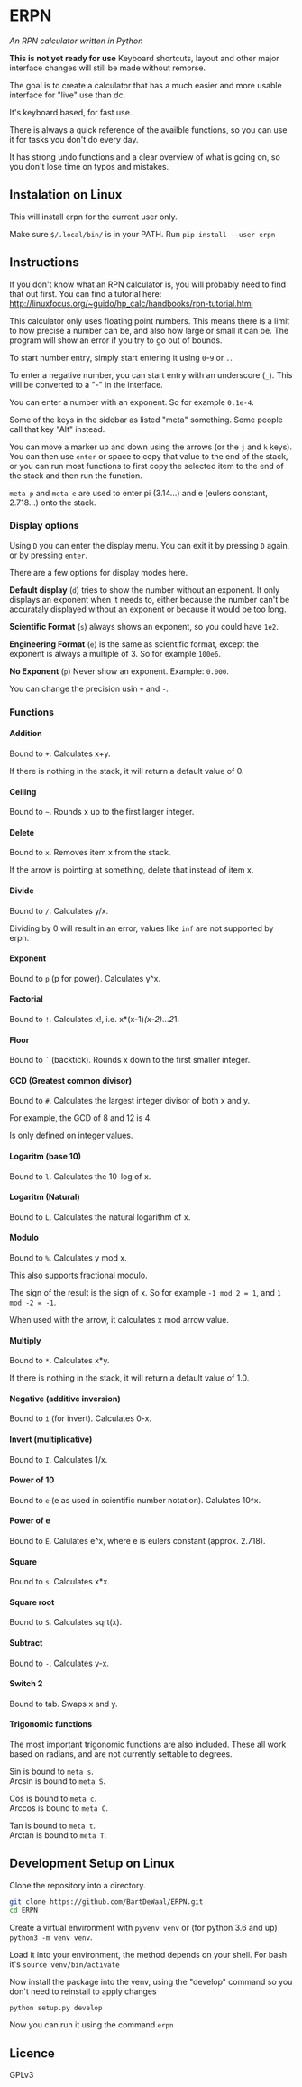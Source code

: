 # ERPN
*An RPN  calculator written in Python*

**This is not yet ready for use**
Keyboard shortcuts, layout and other major interface changes will still be made
without remorse.

The goal is to create a calculator that has a much easier and more usable
interface for "live" use than dc.

It's keyboard based, for fast use.

There is always a quick reference of the availble functions, so you can use it
for tasks you don't do every day.

It has strong undo functions and a clear overview of what is going on, so you
don't lose time on typos and mistakes.

## Instalation on Linux
This will install erpn for the current user only.

Make sure `$/.local/bin/` is in your PATH.
Run `pip install --user erpn`

## Instructions
If you don't know what an RPN calculator is, you will probably need to find
that out first. You can find a tutorial here:
<http://linuxfocus.org/~guido/hp_calc/handbooks/rpn-tutorial.html>

This calculator only uses floating point numbers. This means there is a limit
to how precise a number can be, and also how large or small it can be. The
program will show an error if you try to go out of bounds.

To start number entry, simply start entering it using `0`-`9` or `.`.

To enter a negative number, you can start entry with an underscore (`_`). This
will be converted to a "-" in the interface.

You can enter a number with an exponent. So for example `0.1e-4`.

Some of the keys in the sidebar as listed "meta" something. Some people call
that key "Alt" instead.

You can move a marker up and down using the arrows (or the `j` and `k` keys).
You can then use `enter` or space to copy that value to the end of the stack,
or you can run most functions to first copy the selected item to the end of the
stack and then run the function.

`meta p` and `meta e` are used to enter pi (3.14...) and e (eulers constant,
2.718...) onto the stack.

### Display options
Using `D` you can enter the display menu.
You can exit it by pressing `D` again, or by pressing `enter`.

There are a few options for display modes here.

**Default display** (`d`) tries to show the number without an exponent. It only
displays an exponent when it needs to, either because the number can't be
accurataly displayed without an exponent or because it would be too long.

**Scientific Format** (`s`) always shows an exponent, so you could have `1e2`.

**Engineering Format** (`e`) is the same as scientific format, except the
exponent is always a multiple of 3. So for example `100e6`.

**No Exponent** (`p`) Never show an exponent. Example: `0.000`.

You can change the precision usin `+` and `-`.

### Functions
#### Addition
Bound to `+`. Calculates x+y.

If there is nothing in the stack, it will return a default value of 0.

#### Ceiling
Bound to `~`. Rounds x up to the first larger integer.

#### Delete
Bound to `x`. Removes item x from the stack.

If the arrow is pointing at something, delete that instead of item x.

#### Divide
Bound to `/`. Calculates y/x.

Dividing by 0 will result in an error, values like `inf` are not supported by
erpn.

#### Exponent
Bound to `p` (p for power). Calculates y^x.

#### Factorial
Bound to `!`. Calculates x!, i.e. x*(x-1)*(x-2)*...*2*1.

#### Floor
Bound to `` ` `` (backtick). Rounds x down to the first smaller integer.

#### GCD (Greatest common divisor)
Bound to `#`. Calculates the largest integer divisor of both x and y.

For example, the GCD of 8 and 12 is 4.

Is only defined on integer values.

#### Logaritm (base 10)
Bound to `l`. Calculates the 10-log of x.

#### Logaritm (Natural)
Bound to `L`. Calculates the natural logarithm of x.

#### Modulo
Bound to `%`. Calculates y mod x.

This also supports fractional modulo.

The sign of the result is the sign of x. So for example `-1 mod 2 = 1`, and
`1 mod -2 = -1`.

When used with the arrow, it calculates x mod arrow value.

#### Multiply
Bound to `*`. Calculates x*y.

If there is nothing in the stack, it will return a default value of 1.0.

#### Negative (additive inversion)
Bound to `i` (for invert). Calculates 0-x.

#### Invert (multiplicative)
Bound to `I`. Calculates 1/x.

#### Power of 10
Bound to `e` (e as used in scientific number notation). Calulates 10^x.

#### Power of e
Bound to `E`. Calulates e^x, where e is eulers constant (approx. 2.718).

#### Square
Bound to `s`. Calculates x*x.

#### Square root
Bound to `S`. Calculates sqrt(x).

#### Subtract
Bound to `-`. Calculates y-x.

#### Switch 2
Bound to tab. Swaps x and y.

#### Trigonomic functions
The most important trigonomic functions are also included.
These all work based on radians, and are not currently settable to degrees.

Sin is bound to `meta s`.  
Arcsin is bound to `meta S`.

Cos is bound to `meta c`.  
Arccos is bound to `meta C`.

Tan is bound to `meta t`.  
Arctan is bound to `meta T`.

## Development Setup on Linux
Clone the repository into a directory.
```bash
git clone https://github.com/BartDeWaal/ERPN.git
cd ERPN
```

Create a virtual environment with `pyvenv venv` or (for python 3.6 and up)
`python3 -m venv venv`.

Load it into your environment, the method depends on your shell. For bash it's `source venv/bin/activate`

Now install the package into the venv, using the "develop" command so you don't need to reinstall to apply changes
```bash
python setup.py develop
```

Now you can run it using the command `erpn`

## Licence
GPLv3

